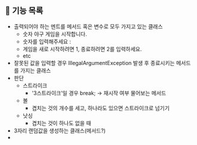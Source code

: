 ## 👊 기능 목록

- 출력되어야 하는 멘트를 메서드 혹은 변수로 모두 가지고 있는 클래스
  - 숫자 야구 게임을 시작합니다.
  - 숫자를 입력해주세요 :
  - 게임을 새로 시작하려면 1, 종료하려면 2를 입력하세요.
  - etc
- 잘못된 값을 입력할 경우 IllegalArgumentException 발생 후 종료시키는 메서드를 가지는 클래스
- 판단
  - 스트라이크
    - '3스트라이크'일 경우 break; -> 재시작 여부 물어보는 메서드
  - 볼
    - 겹치는 것의 개수를 세고, 하나라도 있으면 스트라이크로 넘기기
  - 낫싱
    - 겹치는 것이 하나도 없을 때
- 3자리 랜덤값을 생성하는 클래스(메서드?)
- 